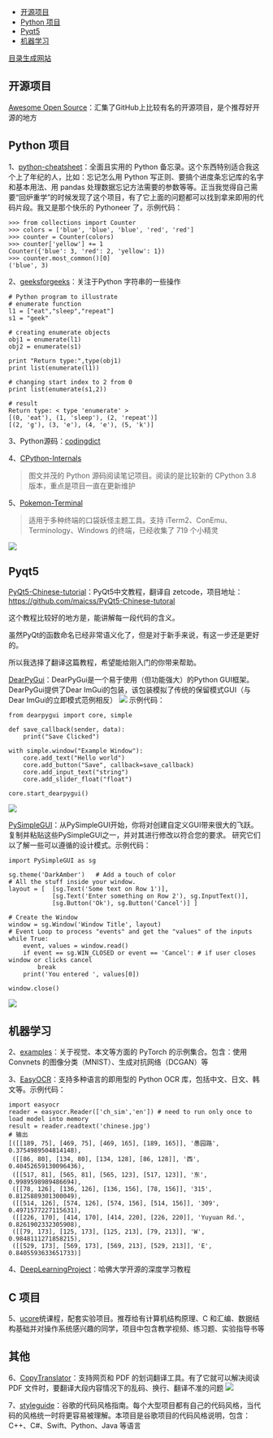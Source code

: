 - [ 开源项目](#head1)
- [Python 项目](#head2)
- [ Pyqt5](#head3)
- [ 机器学习](#head4)

[目录生成网站](https://toc.codepie.fun/)



## 开源项目
[Awesome Open Source](https://awesomeopensource.com/categories/machine-learning)：汇集了GitHub上比较有名的开源项目，是个推荐好开源的地方

## Python 项目
1、[python-cheatsheet](https://github.com/gto76/python-cheatsheet#list)：全面且实用的 Python 备忘录。这个东西特别适合我这个上了年纪的人，比如：忘记怎么用 Python 写正则、要搞个进度条忘记库的名字和基本用法、用 pandas 处理数据忘记方法需要的参数等等。正当我觉得自己需要“回炉重学”的时候发现了这个项目，有了它上面的问题都可以找到拿来即用的代码片段。我又是那个快乐的 Pythoneer 了，示例代码：

```python3
>>> from collections import Counter
>>> colors = ['blue', 'blue', 'blue', 'red', 'red']
>>> counter = Counter(colors)
>>> counter['yellow'] += 1
Counter({'blue': 3, 'red': 2, 'yellow': 1})
>>> counter.most_common()[0]
('blue', 3)
```

2、[geeksforgeeks](https://www.geeksforgeeks.org/enumerate-in-python/?ref=leftbar-rightbar)：关注于Python 字符串的一些操作

```python3
# Python program to illustrate 
# enumerate function 
l1 = ["eat","sleep","repeat"] 
s1 = "geek"
  
# creating enumerate objects 
obj1 = enumerate(l1) 
obj2 = enumerate(s1) 
  
print "Return type:",type(obj1) 
print list(enumerate(l1)) 
  
# changing start index to 2 from 0 
print list(enumerate(s1,2)) 

# result
Return type: < type 'enumerate' >
[(0, 'eat'), (1, 'sleep'), (2, 'repeat')]
[(2, 'g'), (3, 'e'), (4, 'e'), (5, 'k')]
```

3、Python源码：[codingdict](http://codingdict.com/sources/py/all)

4、[CPython-Internals](https://github.com/zpoint/CPython-Internals/blob/master/README_CN.md)
> 图文并茂的 Python 源码阅读笔记项目。阅读的是比较新的 CPython 3.8 版本，重点是项目一直在更新维护

5、[Pokemon-Terminal](https://github.com/LazoCoder/Pokemon-Terminal) 
> 适用于多种终端的口袋妖怪主题工具。支持 iTerm2、ConEmu、Terminology、Windows 的终端，已经收集了 719 个小精灵

![](https://github.com/66chenbiao/Network-resource-collection/blob/main/images/Pokemon-Terminal.gif)



## Pyqt5
[PyQt5-Chinese-tutorial](https://github.com/maicss/PyQt5-Chinese-tutorial)：PyQt5中文教程，翻译自 zetcode，项目地址：https://github.com/maicss/PyQt5-Chinese-tutoral

这个教程比较好的地方是，能讲解每一段代码的含义。

虽然PyQt的函数命名已经非常语义化了，但是对于新手来说，有这一步还是更好的。

所以我选择了翻译这篇教程，希望能给刚入门的你带来帮助。

[DearPyGui](https://github.com/hoffstadt/DearPyGui)：DearPyGui是一个易于使用（但功能强大）的Python GUI框架。 DearPyGui提供了Dear ImGui的包装，该包装模拟了传统的保留模式GUI（与Dear ImGui的立即模式范例相反）
![](https://github.com/hoffstadt/DearPyGui/raw/assets/linuxthemes.PNG?raw=true)
示例代码：
```
from dearpygui import core, simple

def save_callback(sender, data):
    print("Save Clicked")

with simple.window("Example Window"):
    core.add_text("Hello world")
    core.add_button("Save", callback=save_callback)
    core.add_input_text("string")
    core.add_slider_float("float")

core.start_dearpygui()
```
![](https://github.com/hoffstadt/DearPyGui/raw/assets/BasicUsageExample1.PNG?raw=true)

[PySimpleGUI](https://pysimplegui.readthedocs.io/en/latest/cookbook/)：从PySimpleGUI开始，你将对创建自定义GUI带来很大的飞跃。 复制并粘贴这些PySimpleGUI之一，并对其进行修改以符合您的要求。 研究它们以了解一些可以遵循的设计模式。示例代码：
```
import PySimpleGUI as sg

sg.theme('DarkAmber')   # Add a touch of color
# All the stuff inside your window.
layout = [  [sg.Text('Some text on Row 1')],
            [sg.Text('Enter something on Row 2'), sg.InputText()],
            [sg.Button('Ok'), sg.Button('Cancel')] ]

# Create the Window
window = sg.Window('Window Title', layout)
# Event Loop to process "events" and get the "values" of the inputs
while True:
    event, values = window.read()
    if event == sg.WIN_CLOSED or event == 'Cancel': # if user closes window or clicks cancel
        break
    print('You entered ', values[0])

window.close()
```
![](https://user-images.githubusercontent.com/46163555/68713283-7cb38200-056b-11ea-990a-aa1603af5a11.png)


## 机器学习
2、[examples](https://github.com/pytorch/examples)：关于视觉、本文等方面的 PyTorch 的示例集合。包含：使用 Convnets 的图像分类（MNIST）、生成对抗网络（DCGAN）等

3、[EasyOCR](https://github.com/JaidedAI/EasyOCR)：支持多种语言的即用型的 Python OCR 库，包括中文、日文、韩文等。示例代码：

```python3
import easyocr
reader = easyocr.Reader(['ch_sim','en']) # need to run only once to load model into memory
result = reader.readtext('chinese.jpg')
# 输出
[([[189, 75], [469, 75], [469, 165], [189, 165]], '愚园路', 0.3754989504814148),
 ([[86, 80], [134, 80], [134, 128], [86, 128]], '西', 0.40452659130096436),
 ([[517, 81], [565, 81], [565, 123], [517, 123]], '东', 0.9989598989486694),
 ([[78, 126], [136, 126], [136, 156], [78, 156]], '315', 0.8125889301300049),
 ([[514, 126], [574, 126], [574, 156], [514, 156]], '309', 0.4971577227115631),
 ([[226, 170], [414, 170], [414, 220], [226, 220]], 'Yuyuan Rd.', 0.8261902332305908),
 ([[79, 173], [125, 173], [125, 213], [79, 213]], 'W', 0.9848111271858215),
 ([[529, 173], [569, 173], [569, 213], [529, 213]], 'E', 0.8405593633651733)]
 ```

4、[DeepLearningProject](https://github.com/Spandan-Madan/DeepLearningProject)：哈佛大学开源的深度学习教程


## C 项目
5、[ucore](https://github.com/kiukotsu/ucore)统课程，配套实验项目。推荐给有计算机结构原理、C 和汇编、数据结构基础并对操作系统感兴趣的同学，项目中包含教学视频、练习题、实验指导书等

## 其他
6、[CopyTranslator](https://github.com/CopyTranslator/CopyTranslator)：支持网页和 PDF 的划词翻译工具。有了它就可以解决阅读 PDF 文件时，要翻译大段内容情况下的乱码、换行、翻译不准的问题
![](https://camo.githubusercontent.com/fd39fcd1241c6e66a13c5f083bdc6bf4ce0386f264c331a598437a179acc2b69/68747470733a2f2f73312e617831782e636f6d2f323031382f31312f33302f466d724e46532e676966)


7、[styleguide](https://github.com/google/styleguide)：谷歌的代码风格指南。每个大型项目都有自己的代码风格，当代码的风格统一时将更容易被理解。本项目是谷歌项目的代码风格说明，包含：C++、C#、Swift、Python、Java 等语言


